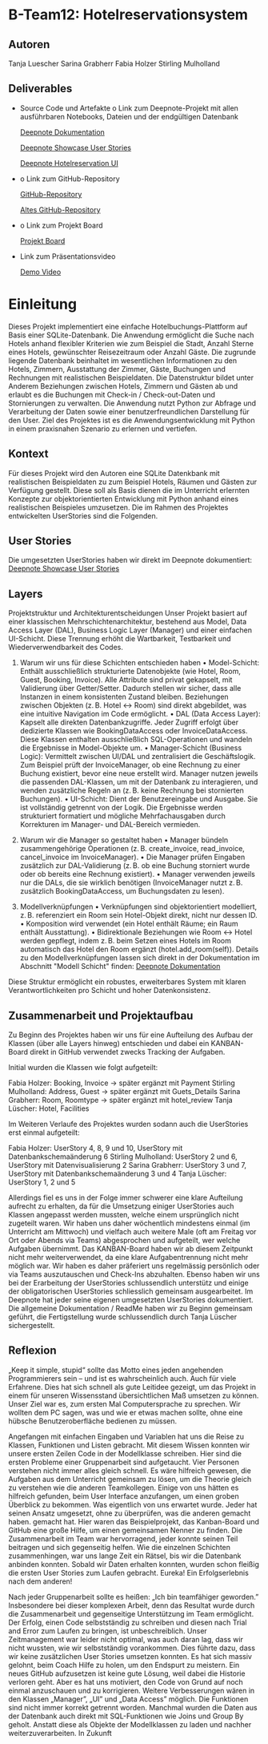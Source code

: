 # B-Team12: Hotelreservationsystem

## Autoren
Tanja Luescher
Sarina Grabherr
Fabia Holzer
Stirling Mulholland

## Deliverables 
- Source Code und Artefakte
o Link zum Deepnote-Projekt mit allen ausführbaren Notebooks, Dateien und der endgültigen Datenbank

	[Deepnote Dokumentation](https://deepnote.com/workspace/FHNW-98157d3c-c139-4c9e-a143-1cabfe774ad5/project/B-Team-12-Hotelreservation-Dokumentation-46c1a4c2-95b4-485b-8dd0-e1e655bdad30/notebook/Dokumentation-4f84071aa5d042e99ec482fafed1425f?utm_content=46c1a4c2-95b4-485b-8dd0-e1e655bdad30)

	[Deepnote Showcase User Stories](https://deepnote.com/workspace/FHNW-98157d3c-c139-4c9e-a143-1cabfe774ad5/project/B-Team-12-Hotelreservation-Dokumentation-46c1a4c2-95b4-485b-8dd0-e1e655bdad30/notebook/Dokumentation-4f84071aa5d042e99ec482fafed1425f?utm_content=46c1a4c2-95b4-485b-8dd0-e1e655bdad30)

	[Deepnote Hotelreservation UI](https://deepnote.com/workspace/FHNW-98157d3c-c139-4c9e-a143-1cabfe774ad5/project/B-Team-12-Hotelreservation-Dokumentation-46c1a4c2-95b4-485b-8dd0-e1e655bdad30/notebook/Dokumentation-4f84071aa5d042e99ec482fafed1425f?utm_content=46c1a4c2-95b4-485b-8dd0-e1e655bdad30)


- o Link zum GitHub-Repository

  [GitHub-Repository](https://github.com/satafasti/hotelreservation_V2)
	
	[Altes GitHub-Repository](https://github.com/satafasti/team12_hotelreservation)


- o Link zum Projekt Board

	[Projekt Board](https://github.com/orgs/satafasti/projects/2/views/1)

- Link zum Präsentationsvideo 

	[Demo Video]()

#  Einleitung

Dieses Projekt implementiert eine einfache Hotelbuchungs-Plattform auf Basis einer SQLite-Datenbank. Die Anwendung ermöglicht die Suche nach Hotels anhand
flexibler Kriterien wie zum Beispiel die Stadt, Anzahl Sterne eines Hotels, gewünschter Reisezeitraum oder Anzahl Gäste. Die zugrunde liegende Datenbank
beinhaltet im wesentlichen Informationen zu den Hotels, Zimmern, Ausstattung der Zimmer, Gäste, Buchungen und Rechnungen mit realistischen Beispieldaten.
Die Datenstruktur bildet unter Anderem Beziehungen zwischen Hotels, Zimmern und Gästen ab und erlaubt es die Buchungen mit Check-in /  Check-out-Daten und Stornierungen
zu verwalten. Die Anwendung nutzt Python zur Abfrage und Verarbeitung der Daten sowie einer benutzerfreundlichen Darstellung für den User. Ziel des Projektes
ist es die Anwendungsentwicklung mit Python in einem praxisnahen Szenario zu erlernen und vertiefen.

## Kontext

Für dieses Projekt wird den Autoren eine SQLite Datenkbank mit realistischen Beispieldaten zu zum Beispiel Hotels, Räumen und Gästen zur Verfügung gestellt. 
Diese soll als Basis dienen die im Unterricht erlernten Konzepte zur objektorientierten Entwicklung mit Python anhand eines realistischen Beispieles umzusetzen. 
Die im Rahmen des Projektes entwickelten UserStories sind die Folgenden. 

## User Stories

Die umgesetzten UserStories haben wir direkt im Deepnote dokumentiert:
[Deepnote Showcase User Stories](https://deepnote.com/workspace/FHNW-98157d3c-c139-4c9e-a143-1cabfe774ad5/project/B-Team-12-Hotelreservation-Dokumentation-46c1a4c2-95b4-485b-8dd0-e1e655bdad30/notebook/Dokumentation-4f84071aa5d042e99ec482fafed1425f?utm_content=46c1a4c2-95b4-485b-8dd0-e1e655bdad30)

## Layers

Projektstruktur und Architekturentscheidungen
Unser Projekt basiert auf einer klassischen Mehrschichtenarchitektur, bestehend aus Model, Data Access Layer (DAL), Business Logic Layer (Manager) und einer einfachen UI-Schicht. Diese Trennung erhöht die Wartbarkeit, Testbarkeit und Wiederverwendbarkeit des Codes.

1. Warum wir uns für diese Schichten entschieden haben
	•	Model-Schicht: Enthält ausschließlich strukturierte Datenobjekte (wie Hotel, Room, Guest, Booking, Invoice). Alle Attribute sind privat gekapselt, mit Validierung über Getter/Setter. Dadurch stellen wir sicher, dass alle Instanzen in einem konsistenten Zustand bleiben. Beziehungen zwischen Objekten (z. B. Hotel ↔ Room) sind direkt abgebildet, was eine intuitive Navigation im Code ermöglicht.
	•	DAL (Data Access Layer): Kapselt alle direkten Datenbankzugriffe. Jeder Zugriff erfolgt über dedizierte Klassen wie BookingDataAccess oder InvoiceDataAccess. Diese Klassen enthalten ausschließlich SQL-Operationen und wandeln die Ergebnisse in Model-Objekte um.
	•	Manager-Schicht (Business Logic): Vermittelt zwischen UI/DAL und zentralisiert die Geschäftslogik. Zum Beispiel prüft der InvoiceManager, ob eine Rechnung zu einer Buchung existiert, bevor eine neue erstellt wird. Manager nutzen jeweils die passenden DAL-Klassen, um mit der Datenbank zu interagieren, und wenden zusätzliche Regeln an (z. B. keine Rechnung bei stornierten Buchungen).
	•	UI-Schicht: Dient der Benutzereingabe und Ausgabe. Sie ist vollständig getrennt von der Logik. Die Ergebnisse werden strukturiert formatiert und mögliche Mehrfachausgaben durch Korrekturen im Manager- und DAL-Bereich vermieden.

2. Warum wir die Manager so gestaltet haben
	•	Manager bündeln zusammengehörige Operationen (z. B. create_invoice, read_invoice, cancel_invoice im InvoiceManager).
	•	Die Manager prüfen Eingaben zusätzlich zur DAL-Validierung (z. B. ob eine Buchung storniert wurde oder ob bereits eine Rechnung existiert).
	•	Manager verwenden jeweils nur die DALs, die sie wirklich benötigen (InvoiceManager nutzt z. B. zusätzlich BookingDataAccess, um Buchungsdaten zu lesen).

3. Modellverknüpfungen
	•	Verknüpfungen sind objektorientiert modelliert, z. B. referenziert ein Room sein Hotel-Objekt direkt, nicht nur dessen ID.
	•	Komposition wird verwendet (ein Hotel enthält Räume; ein Raum enthält Ausstattung).
	•	Bidirektionale Beziehungen wie Room ↔ Hotel werden gepflegt, indem z. B. beim Setzen eines Hotels im Room automatisch das Hotel den Room ergänzt (hotel.add_room(self)).
Details zu den Modellverknüpfungen lassen sich direkt in der Dokumentation im Abschnitt "Modell Schicht" finden: 
[Deepnote Dokumentation](https://deepnote.com/workspace/FHNW-98157d3c-c139-4c9e-a143-1cabfe774ad5/project/B-Team-12-Hotelreservation-Dokumentation-46c1a4c2-95b4-485b-8dd0-e1e655bdad30/notebook/Dokumentation-4f84071aa5d042e99ec482fafed1425f?utm_content=46c1a4c2-95b4-485b-8dd0-e1e655bdad30)

Diese Struktur ermöglicht ein robustes, erweiterbares System mit klaren Verantwortlichkeiten pro Schicht und hoher Datenkonsistenz.

## Zusammenarbeit und Projektaufbau

Zu Beginn des Projektes haben wir uns für eine Aufteilung des Aufbau der Klassen (über alle Layers hinweg) entschieden und dabei ein KANBAN-Board direkt in GitHub verwendet zwecks Tracking der Aufgaben.

Initial wurden die Klassen wie folgt aufgeteilt:

Fabia Holzer: Booking, Invoice -> später ergänzt mit Payment
Stirling Mulholland: Address, Guest -> später ergänzt mit Guets_Details
Sarina Grabherr: Room, Roomtype -> später ergänzt mit hotel_review
Tanja Lüscher: Hotel, Facilities

Im Weiteren Verlaufe des Projektes wurden sodann auch die UserStories erst einmal aufgeteilt:

Fabia Holzer: UserStory 4, 8, 9 und 10, UserStory mit Datenbankschemaänderung 6
Stirling Mulholland: UserStory 2 und 6, UserStory mit Datenvisualisierung 2
Sarina Grabherr: UserStory 3 und 7, UserStory mit Datenbankschemaänderung 3 und 4
Tanja Lüscher: UserStory 1, 2 und 5

Allerdings fiel es uns in der Folge immer schwerer eine klare Aufteilung aufrecht zu erhalten, da für die Umsetzung einiger UserStories auch Klassen angepasst werden mussten, welche einem ursprünglich nicht zugeteilt waren. Wir haben uns daher wöchentlich mindestens einmal (im Unterricht am Mittwoch) und vielfach auch weitere Male (oft am Freitag vor Ort oder Abends via Teams) abgesprochen und aufgeteilt, wer welche Aufgaben übernimmt. Das KANBAN-Board 
haben wir ab diesem Zeitpunkt nicht mehr weiterverwendet, da eine klare Aufgabentrennung nicht mehr möglich war. Wir haben es daher präferiert uns regelmässig persönlich oder via Teams auszutauschen und Check-Ins abzuhalten. Ebenso haben wir uns bei der Erarbeitung der UserStories schlussendlich unterstütz und einige der obligatorischen UserStories schliesslich gemeinsam ausgearbeitet. Im Deepnote hat jeder seine eigenen umgesetzten UserStories dokumentiert. 
Die allgemeine Dokumentation / ReadMe haben wir zu Beginn gemeinsam geführt, die Fertigstellung wurde schlussendlich durch Tanja Lüscher sichergestellt. 

## Reflexion

„Keep it simple, stupid“ sollte das Motto eines jeden angehenden Programmierers sein – und ist es wahrscheinlich auch.
Auch für viele Erfahrene. Dies hat sich schnell als gute Leitidee gezeigt, um das Projekt in einem für unseren Wissensstand übersichtlichen Maß umsetzen zu können.
Unser Ziel war es, zum ersten Mal Computersprache zu sprechen. Wir wollten dem PC sagen, was und wie er etwas machen sollte, ohne eine hübsche Benutzeroberfläche bedienen zu müssen.


Angefangen mit einfachen Eingaben und Variablen hat uns die Reise zu Klassen, Funktionen und Listen gebracht.
Mit diesem Wissen konnten wir unsere ersten Zeilen Code in der Modellklasse schreiben. Hier sind die ersten
Probleme einer Gruppenarbeit sind aufgetaucht. Vier Personen verstehen nicht immer alles gleich schnell.
Es wäre hilfreich gewesen, die Aufgaben aus dem Unterricht gemeinsam zu lösen, um die Theorie gleich zu verstehen wie die anderen Teamkollegen.
Einige von uns hätten es hilfreich gefunden, beim User Interface anzufangen, um einen groben Überblick zu bekommen.
Was eigentlich von uns erwartet wurde. Jeder hat seinen Ansatz umgesetzt, ohne zu überprüfen, was die anderen gemacht haben.
gemacht hat. Hier waren das Beispielprojekt, das Kanban-Board und GitHub eine große Hilfe, um einen gemeinsamen Nenner zu finden.
Die Zusammenarbeit im Team war hervorragend, jeder konnte seinen Teil beitragen und sich gegenseitig helfen.
Wie die einzelnen Schichten zusammenhingen, war uns lange Zeit ein Rätsel, bis wir die Datenbank anbinden konnten.
Sobald wir Daten erhalten konnten, wurden schon fleißig die ersten User Stories zum Laufen gebracht.
Eureka! Ein Erfolgserlebnis nach dem anderen!

Nach jeder Gruppenarbeit sollte es heißen: „Ich bin teamfähiger geworden.”
Insbesondere bei dieser komplexen Arbeit, denn das Resultat wurde durch die  Zusammenarbeit und gegenseitige Unterstützung im Team ermöglicht.
Der Erfolg, einen Code selbstständig zu schreiben und diesen nach Trial and Error zum Laufen zu bringen, ist unbeschreiblich.
Unser Zeitmanagement war leider nicht optimal, was auch daran lag, dass wir nicht wussten, wie wir selbstständig vorankommen. 
Dies führte dazu, dass wir keine zusätzlichen User Stories umsetzen konnten.
Es hat sich massiv gelohnt, beim Coach Hilfe zu holen, um den Endspurt zu meistern. 
Ein neues GitHub aufzusetzen ist keine gute Lösung, weil dabei die Historie verloren geht. 
Aber es hat uns motiviert, den Code von Grund auf noch einmal anzuschauen und zu korrigieren. 
Weitere Verbesserungen wären in den Klassen „Manager”, „UI” und „Data Access” möglich. Die Funktionen sind
nicht immer korrekt getrennt worden. Manchmal wurden die Daten aus der Datenbank auch direkt mit SQL-Funktionen wie Joins und Group By geholt.
Anstatt diese als Objekte der Modellklassen zu laden und nachher weiterzuverarbeiten. In Zukunft

